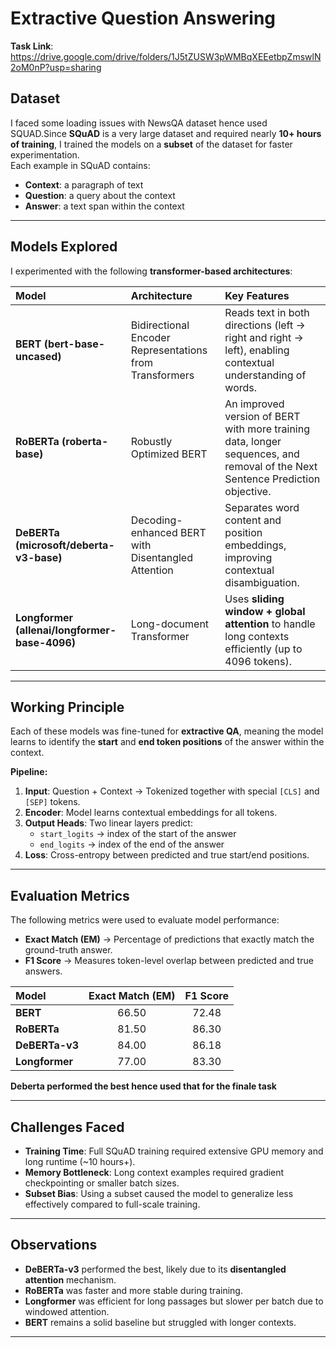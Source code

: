 # Extractive Question Answering

**Task Link**: https://drive.google.com/drive/folders/1J5tZUSW3pWMBqXEEetbpZmswlN2oM0nP?usp=sharing

##  Dataset
I faced some loading issues with NewsQA dataset hence used SQUAD.Since **SQuAD** is a very large dataset and required nearly **10+ hours of training**, I trained the models on a **subset** of the dataset for faster experimentation.  
Each example in SQuAD contains:
- **Context**: a paragraph of text
- **Question**: a query about the context
- **Answer**: a text span within the context

---

##  Models Explored
I experimented with the following **transformer-based architectures**:

| Model | Architecture | Key Features |
|:------|:--------------|:--------------|
| **BERT (bert-base-uncased)** | Bidirectional Encoder Representations from Transformers | Reads text in both directions (left → right and right → left), enabling contextual understanding of words. |
| **RoBERTa (roberta-base)** | Robustly Optimized BERT | An improved version of BERT with more training data, longer sequences, and removal of the Next Sentence Prediction objective. |
| **DeBERTa (microsoft/deberta-v3-base)** | Decoding-enhanced BERT with Disentangled Attention | Separates word content and position embeddings, improving contextual disambiguation. |
| **Longformer (allenai/longformer-base-4096)** | Long-document Transformer | Uses **sliding window + global attention** to handle long contexts efficiently (up to 4096 tokens). |

---

##  Working Principle
Each of these models was fine-tuned for **extractive QA**, meaning the model learns to identify the **start** and **end token positions** of the answer within the context.

**Pipeline:**
1. **Input**: Question + Context → Tokenized together with special `[CLS]` and `[SEP]` tokens.
2. **Encoder**: Model learns contextual embeddings for all tokens.
3. **Output Heads**: Two linear layers predict:
   - `start_logits` → index of the start of the answer  
   - `end_logits` → index of the end of the answer
4. **Loss**: Cross-entropy between predicted and true start/end positions.

---

##  Evaluation Metrics
The following metrics were used to evaluate model performance:

- **Exact Match (EM)** → Percentage of predictions that exactly match the ground-truth answer.
- **F1 Score** → Measures token-level overlap between predicted and true answers.

| Model | Exact Match (EM) | F1 Score |
|:------|:----------------:|:--------:|
| **BERT** | 66.50 | 72.48 |
| **RoBERTa** | 81.50 | 86.30 |
| **DeBERTa-v3** | 84.00 | 86.18 |
| **Longformer** | 77.00 | 83.30 |

**Deberta performed the best hence used that for the finale task**

---

## Challenges Faced
- **Training Time**: Full SQuAD training required extensive GPU memory and long runtime (~10 hours+).
- **Memory Bottleneck**: Long context examples required gradient checkpointing or smaller batch sizes.
- **Subset Bias**: Using a subset caused the model to generalize less effectively compared to full-scale training.

---

##  Observations
- **DeBERTa-v3** performed the best, likely due to its **disentangled attention** mechanism.
- **RoBERTa** was faster and more stable during training.
- **Longformer** was efficient for long passages but slower per batch due to windowed attention.
- **BERT** remains a solid baseline but struggled with longer contexts.

---
